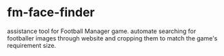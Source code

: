 # fm-face-finder
assistance tool for Football Manager game. automate searching for footballer images through website and cropping them to match the game's requirement size.
